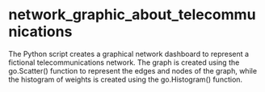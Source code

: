 # network_graphic_about_telecommunications
 The Python script creates a graphical network dashboard to represent a fictional telecommunications network. The graph is created using the go.Scatter() function to represent the edges and nodes of the graph, while the histogram of weights is created using the go.Histogram() function.
